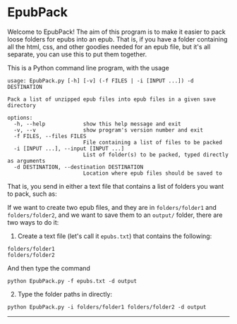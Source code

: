 # EpubPack

Welcome to EpubPack!
The aim of this program is to make it easier to pack
loose folders for epubs into an epub.
That is, if you have a folder containing all
the html, css, and other goodies needed for an epub file,
but it's all separate, you can use this to put them together.

This is a Python command line program, with the usage

```shell
usage: EpubPack.py [-h] [-v] (-f FILES | -i [INPUT ...]) -d DESTINATION

Pack a list of unzipped epub files into epub files in a given save directory

options:
  -h, --help            show this help message and exit
  -v, --v               show program's version number and exit
  -f FILES, --files FILES
                        File containing a list of files to be packed
  -i [INPUT ...], --input [INPUT ...]
                        List of folder(s) to be packed, typed directly as arguments
  -d DESTINATION, --destination DESTINATION
                        Location where epub files should be saved to
```

That is, you send in either a text file that contains a list of folders
you want to pack, such as:

If we want to create two epub files, and they are in `folders/folder1` and `folders/folder2`,
and we want to save them to an `output/` folder, there are two ways to do it:

1. Create a text file (let's call it `epubs.txt`) that contains the following:

  ```text
  folders/folder1
  folders/folder2
  ```

  And then type the command

  ```shell
  python EpubPack.py -f epubs.txt -d output
```

2. Type the folder paths in directly:

  ```shell
  python EpubPack.py -i folders/folder1 folders/folder2 -d output
```

---
